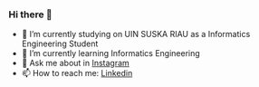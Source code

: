 ### Hi there 👋

- 🔭 I’m currently studying on UIN SUSKA RIAU as a Informatics Engineering Student
- 🌱 I’m currently learning Informatics Engineering 
- 💬 Ask me about in [Instagram](https://www.instagram.com/el.vi.no/)
- 📫 How to reach me: [Linkedin](https://id.linkedin.com/in/elvino-dwi-saputra-06b537226)

<!--
**elvino11/elvino11** is a ✨ _special_ ✨ repository because its `README.md` (this file) appears on your GitHub profile.

Here are some ideas to get you started:

- 🔭 I’m currently studying on UIN SUSKA RIAU as a Informatics Engineering Student
- 🌱 I’m currently learning Informatics Engineering 
- 👯 I’m looking to collaborate on ...
- 🤔 I’m looking for help with ...
- 💬 Ask me about in [Instagram](https://www.instagram.com/el.vi.no/)
- 📫 How to reach me: [Linkedin](https://id.linkedin.com/in/elvino-dwi-saputra-06b537226)
- 😄 Pronouns: ...
- ⚡ Fun fact: ...
-->
